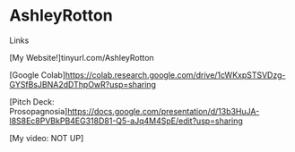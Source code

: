 # AshleyRotton
Links

[My Website!]tinyurl.com/AshleyRotton

[Google Colab]https://colab.research.google.com/drive/1cWKxpSTSVDzg-GYSfBsJBNA2dDThpOwR?usp=sharing

[Pitch Deck: Prosopagnosia]https://docs.google.com/presentation/d/13b3HuJA-l8S8Ec8PVBkPB4EG318D81-Q5-aJq4M4SpE/edit?usp=sharing

[My video: NOT UP]

